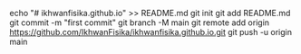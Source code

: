echo "# ikhwanfisika.github.io" >> README.md
git init
git add README.md
git commit -m "first commit"
git branch -M main
git remote add origin https://github.com/IkhwanFisika/ikhwanfisika.github.io.git
git push -u origin main
